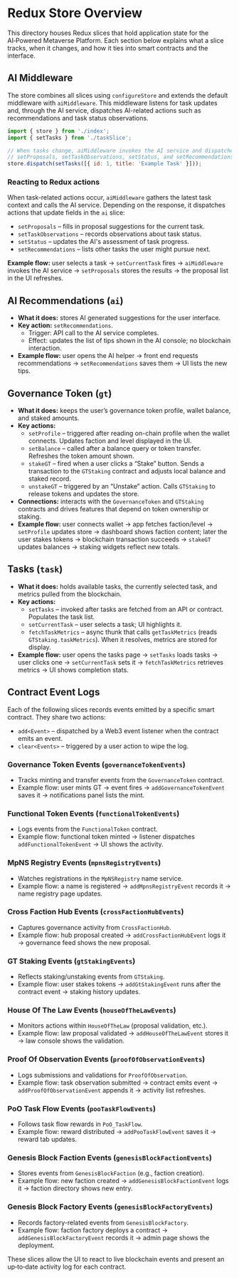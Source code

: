 # Redux Store Overview

This directory houses Redux slices that hold application state for the AI‑Powered Metaverse Platform. Each section below explains what a slice tracks, when it changes, and how it ties into smart contracts and the interface.

## AI Middleware
The store combines all slices using `configureStore` and extends the default middleware with `aiMiddleware`. This middleware listens for task updates and, through the AI service, dispatches AI-related actions such as recommendations and task status observations.

```javascript
import { store } from './index';
import { setTasks } from './taskSlice';

// When tasks change, aiMiddleware invokes the AI service and dispatches
// setProposals, setTaskObservations, setStatus, and setRecommendations.
store.dispatch(setTasks([{ id: 1, title: 'Example Task' }]));
```

### Reacting to Redux actions
When task-related actions occur, `aiMiddleware` gathers the latest task context and calls the AI service. Depending on the response, it dispatches actions that update fields in the `ai` slice:

- `setProposals` – fills in proposal suggestions for the current task.
- `setTaskObservations` – records observations about task status.
- `setStatus` – updates the AI's assessment of task progress.
- `setRecommendations` – lists other tasks the user might pursue next.

**Example flow:** user selects a task → `setCurrentTask` fires → `aiMiddleware` invokes the AI service → `setProposals` stores the results → the proposal list in the UI refreshes.

## AI Recommendations (`ai`)
- **What it does:** stores AI generated suggestions for the user interface.
- **Key action:** `setRecommendations`.
  - Trigger: API call to the AI service completes.
  - Effect: updates the list of tips shown in the AI console; no blockchain interaction.
- **Example flow:** user opens the AI helper → front end requests recommendations → `setRecommendations` saves them → UI lists the new tips.

## Governance Token (`gt`)
- **What it does:** keeps the user’s governance token profile, wallet balance, and staked amounts.
- **Key actions:**
  - `setProfile` – triggered after reading on-chain profile when the wallet connects. Updates faction and level displayed in the UI.
  - `setBalance` – called after a balance query or token transfer. Refreshes the token amount shown.
  - `stakeGT` – fired when a user clicks a “Stake” button. Sends a transaction to the `GTStaking` contract and adjusts local balance and staked record.
  - `unstakeGT` – triggered by an “Unstake” action. Calls `GTStaking` to release tokens and updates the store.
- **Connections:** interacts with the `GovernanceToken` and `GTStaking` contracts and drives features that depend on token ownership or staking.
- **Example flow:** user connects wallet → app fetches faction/level → `setProfile` updates store → dashboard shows faction content; later the user stakes tokens → blockchain transaction succeeds → `stakeGT` updates balances → staking widgets reflect new totals.

## Tasks (`task`)
- **What it does:** holds available tasks, the currently selected task, and metrics pulled from the blockchain.
- **Key actions:**
  - `setTasks` – invoked after tasks are fetched from an API or contract. Populates the task list.
  - `setCurrentTask` – user selects a task; UI highlights it.
  - `fetchTaskMetrics` – async thunk that calls `getTaskMetrics` (reads `GTStaking.taskMetrics`). When it resolves, metrics are stored for display.
- **Example flow:** user opens the tasks page → `setTasks` loads tasks → user clicks one → `setCurrentTask` sets it → `fetchTaskMetrics` retrieves metrics → UI shows completion stats.

## Contract Event Logs
Each of the following slices records events emitted by a specific smart contract. They share two actions:
- `add<Event>` – dispatched by a Web3 event listener when the contract emits an event.
- `clear<Events>` – triggered by a user action to wipe the log.

### Governance Token Events (`governanceTokenEvents`)
- Tracks minting and transfer events from the `GovernanceToken` contract.
- Example flow: user mints GT → event fires → `addGovernanceTokenEvent` saves it → notifications panel lists the mint.

### Functional Token Events (`functionalTokenEvents`)
- Logs events from the `FunctionalToken` contract.
- Example flow: functional token minted → listener dispatches `addFunctionalTokenEvent` → UI shows the activity.

### MpNS Registry Events (`mpnsRegistryEvents`)
- Watches registrations in the `MpNSRegistry` name service.
- Example flow: a name is registered → `addMpnsRegistryEvent` records it → name registry page updates.

### Cross Faction Hub Events (`crossFactionHubEvents`)
- Captures governance activity from `CrossFactionHub`.
- Example flow: hub proposal created → `addCrossFactionHubEvent` logs it → governance feed shows the new proposal.

### GT Staking Events (`gtStakingEvents`)
- Reflects staking/unstaking events from `GTStaking`.
- Example flow: user stakes tokens → `addGtStakingEvent` runs after the contract event → staking history updates.

### House Of The Law Events (`houseOfTheLawEvents`)
- Monitors actions within `HouseOfTheLaw` (proposal validation, etc.).
- Example flow: law proposal validated → `addHouseOfTheLawEvent` stores it → law console shows the validation.

### Proof Of Observation Events (`proofOfObservationEvents`)
- Logs submissions and validations for `ProofOfObservation`.
- Example flow: task observation submitted → contract emits event → `addProofOfObservationEvent` appends it → activity list refreshes.

### PoO Task Flow Events (`pooTaskFlowEvents`)
- Follows task flow rewards in `PoO_TaskFlow`.
- Example flow: reward distributed → `addPooTaskFlowEvent` saves it → reward tab updates.

### Genesis Block Faction Events (`genesisBlockFactionEvents`)
- Stores events from `GenesisBlockFaction` (e.g., faction creation).
- Example flow: new faction created → `addGenesisBlockFactionEvent` logs it → faction directory shows new entry.

### Genesis Block Factory Events (`genesisBlockFactoryEvents`)
- Records factory-related events from `GenesisBlockFactory`.
- Example flow: faction factory deploys a contract → `addGenesisBlockFactoryEvent` records it → admin page shows the deployment.

These slices allow the UI to react to live blockchain events and present an up‑to‑date activity log for each contract.
